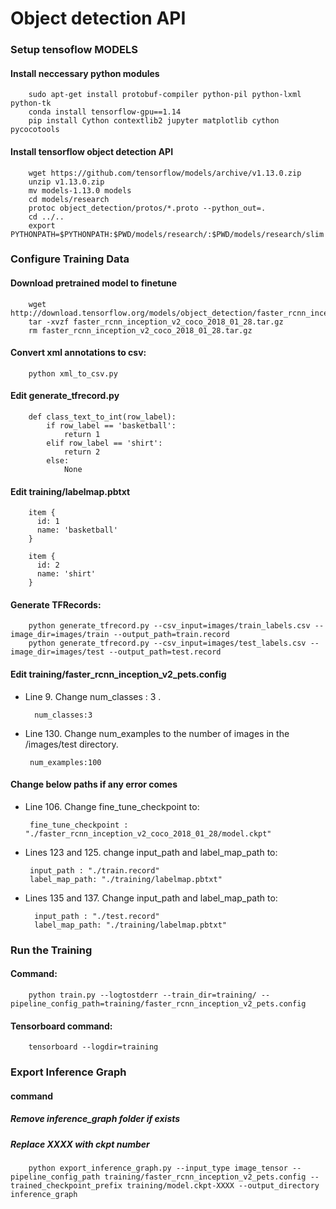 # Object detection API
### Setup tensoflow MODELS
#### Install neccessary python modules
```
    sudo apt-get install protobuf-compiler python-pil python-lxml python-tk 
    conda install tensorflow-gpu==1.14
    pip install Cython contextlib2 jupyter matplotlib cython pycocotools
```
#### Install tensorflow object detection API
```
    wget https://github.com/tensorflow/models/archive/v1.13.0.zip
    unzip v1.13.0.zip 
    mv models-1.13.0 models
    cd models/research
    protoc object_detection/protos/*.proto --python_out=.
    cd ../..
    export PYTHONPATH=$PYTHONPATH:$PWD/models/research/:$PWD/models/research/slim
```
### Configure Training Data
#### Download pretrained model to finetune
```
    wget http://download.tensorflow.org/models/object_detection/faster_rcnn_inception_v2_coco_2018_01_28.tar.gz
    tar -xvzf faster_rcnn_inception_v2_coco_2018_01_28.tar.gz 
    rm faster_rcnn_inception_v2_coco_2018_01_28.tar.gz
```
#### Convert xml annotations to csv: 
```
    python xml_to_csv.py
```
#### Edit generate_tfrecord.py
```
    def class_text_to_int(row_label):
        if row_label == 'basketball':
            return 1
        elif row_label == 'shirt':
            return 2
        else:
            None
```
#### Edit training/labelmap.pbtxt
```
    item {
      id: 1
      name: 'basketball'
    }

    item {
      id: 2
      name: 'shirt'
    }
```

#### Generate TFRecords:
```
    python generate_tfrecord.py --csv_input=images/train_labels.csv --image_dir=images/train --output_path=train.record
    python generate_tfrecord.py --csv_input=images/test_labels.csv --image_dir=images/test --output_path=test.record
```


#### Edit training/faster_rcnn_inception_v2_pets.config

- Line 9. Change num_classes : 3 .
  ```
    num_classes:3
  ```
  
- Line 130. Change num_examples to the number of images in the /images/test directory.
   ```
    num_examples:100
   ```
#### Change below paths if any error comes
- Line 106. Change fine_tune_checkpoint to:
   ```
    fine_tune_checkpoint : "./faster_rcnn_inception_v2_coco_2018_01_28/model.ckpt"
   ```

- Lines 123 and 125. change input_path and label_map_path to:
   ```
    input_path : "./train.record"
    label_map_path: "./training/labelmap.pbtxt" 
   ```
   
- Lines 135 and 137. Change input_path and label_map_path to:
  ```
    input_path : "./test.record"
    label_map_path: "./training/labelmap.pbtxt"
  ```

### Run the Training

#### Command:
```
    python train.py --logtostderr --train_dir=training/ --pipeline_config_path=training/faster_rcnn_inception_v2_pets.config
```

#### Tensorboard command:
```
    tensorboard --logdir=training
```

### Export Inference Graph
#### command
##### Remove inference_graph folder if exists
##### Replace XXXX with ckpt number
```
    python export_inference_graph.py --input_type image_tensor --pipeline_config_path training/faster_rcnn_inception_v2_pets.config --trained_checkpoint_prefix training/model.ckpt-XXXX --output_directory inference_graph
```
